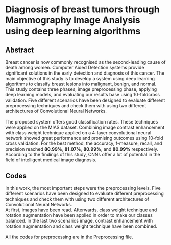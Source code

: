 # Diagnosis of breast tumors through Mammography Image Analysis using deep learning algorithms
## Abstract
Breast cancer is now commonly recognised as the second-leading cause of death among women. Computer Aided Detection systems provide significant solutions in the early detection and diagnosis of this cancer. The main objective of this study is to develop a system using deep learning algorithms to classify breast lesions into malignant, benign, and normal. This study contains three phases, image preprocessing phase, applying deep learning models, and evaluating our results base using 10-foldcross validation. Five different scenarios have been designed to evaluate different preprocessing techniques and check them with using two different architectures of Convolutional Neural Networks.
<br><br>The proposed system offers good classification rates. These techniques were applied on the MIAS dataset. Combining image contrast enhancement with class weight technique applied on a 4-layer convolutional neural network showed great performance and promising outcomes using 10-fold cross validation. For the best method, the accuracy, f-measure, recall, and precision reached **80.99%**, **81.07%**, **80.99%**, and **80.99%** respectively. <br>According to the findings of this study, CNNs offer a lot of potential in the field of intelligent medical image diagnosis.<br> 

## Codes
In this work, the most important steps were the preprocessing levels.
Five different scenarios have been designed to evaluate different preprocessing techniques and check them with using two different architectures of Convolutional Neural Networks.
<br>At first, images have been read. Afterwards, class weight technique and rotation augmentation have been applied in order to make our classes balanced. In the last two scenarios image, contrast enhancement with rotation augmentation and class weight technique have been combined.
<br><br> All the codes for preprocessing are in the Preprocessing file.

